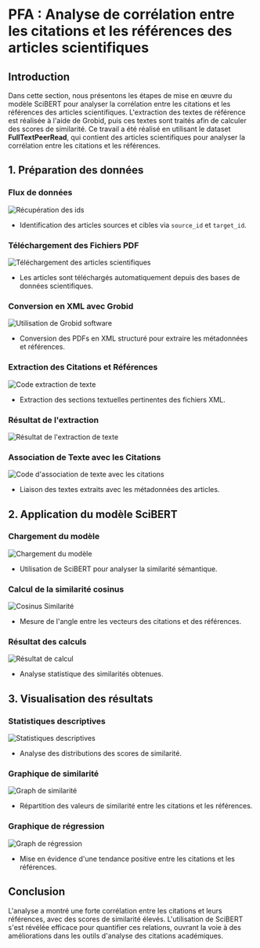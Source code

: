 # PFA : Analyse de corrélation entre les citations et les références des articles scientifiques

## Introduction
Dans cette section, nous présentons les étapes de mise en œuvre du modèle SciBERT pour analyser la corrélation entre les citations et les références des articles scientifiques. L'extraction des textes de référence est réalisée à l'aide de Grobid, puis ces textes sont traités afin de calculer des scores de similarité. Ce travail a été réalisé en utilisant le dataset **FullTextPeerRead**, qui contient des articles scientifiques pour analyser la corrélation entre les citations et les références.

## 1. Préparation des données
### Flux de données
![Récupération des ids](/images/23.png)
- Identification des articles sources et cibles via `source_id` et `target_id`.

### Téléchargement des Fichiers PDF
![Téléchargement des articles scientifiques](/images/2.1.png)
- Les articles sont téléchargés automatiquement depuis des bases de données scientifiques.

### Conversion en XML avec Grobid
![Utilisation de Grobid software](/images/3.png)
- Conversion des PDFs en XML structuré pour extraire les métadonnées et références.

### Extraction des Citations et Références
![Code extraction de texte](/images/5.png)
- Extraction des sections textuelles pertinentes des fichiers XML.

### Résultat de l'extraction
![Résultat de l'extraction de texte](/images/6.png)

### Association de Texte avec les Citations
![Code d'association de texte avec les citations](/images/7.png)
- Liaison des textes extraits avec les métadonnées des articles.

## 2. Application du modèle SciBERT
### Chargement du modèle
![Chargement du modèle](/images/9.png)
- Utilisation de SciBERT pour analyser la similarité sémantique.

### Calcul de la similarité cosinus
![Cosinus Similarité](/images/10.png)
- Mesure de l'angle entre les vecteurs des citations et des références.

### Résultat des calculs
![Résultat de calcul](/images/13.png)
- Analyse statistique des similarités obtenues.

## 3. Visualisation des résultats
### Statistiques descriptives
![Statistiques descriptives](/images/14.png)
- Analyse des distributions des scores de similarité.

### Graphique de similarité
![Graph de similarité](/images/21.png)
- Répartition des valeurs de similarité entre les citations et les références.

### Graphique de régression
![Graph de régression](/images/22.png)
- Mise en évidence d'une tendance positive entre les citations et les références.

## Conclusion
L'analyse a montré une forte corrélation entre les citations et leurs références, avec des scores de similarité élevés. L'utilisation de SciBERT s'est révélée efficace pour quantifier ces relations, ouvrant la voie à des améliorations dans les outils d'analyse des citations académiques.
